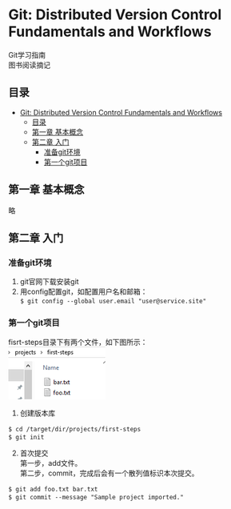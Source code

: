 # Git: Distributed Version Control Fundamentals and Workflows  
Git学习指南  
图书阅读摘记  

## 目录  

- [Git: Distributed Version Control Fundamentals and Workflows](#git-distributed-version-control-fundamentals-and-workflows)
  - [目录](#目录)
  - [第一章 基本概念](#第一章-基本概念)
  - [第二章 入门](#第二章-入门)
    - [准备git环境](#准备git环境)
    - [第一个git项目](#第一个git项目)

## 第一章 基本概念  
略  

## 第二章 入门  
### 准备git环境  
1. git官网下载安装git  
2. 用config配置git，如配置用户名和邮箱：  
`$ git config --global user.email "user@service.site"`  
### 第一个git项目  
fisrt-steps目录下有两个文件，如下图所示：  
![first-steps](./images/2.1_first_steps.png)  
1. 创建版本库
```shell
$ cd /target/dir/projects/first-steps  
$ git init  
```
2. 首次提交  
第一步，add文件。  
第二步，commit，完成后会有一个散列值标识本次提交。  
```shell
$ git add foo.txt bar.txt  
$ git commit --message "Sample project imported."  
```

